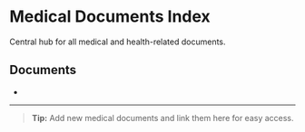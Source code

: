 # Medical Documents Index

Central hub for all medical and health-related documents.

## Documents
- 

---

> **Tip:** Add new medical documents and link them here for easy access. 